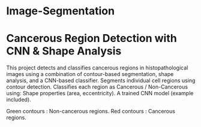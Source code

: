 # Image-Segmentation
# Cancerous Region Detection with CNN & Shape Analysis
This project detects and classifies cancerous regions in histopathological images using a combination of contour-based segmentation, shape analysis, and a CNN-based classifier.
Segments individual cell regions using contour detection.
Classifies each region as Cancerous / Non-Cancerous using:
Shape properties (area, eccentricity).
A trained CNN model (example included).

Green contours : Non-cancerous regions.
Red contours : Cancerous regions.
